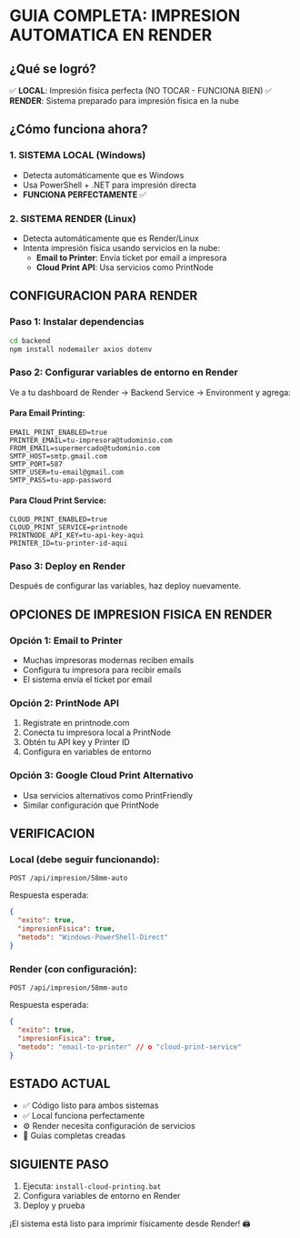 # GUIA COMPLETA: IMPRESION AUTOMATICA EN RENDER

## ¿Qué se logró?

✅ **LOCAL**: Impresión física perfecta (NO TOCAR - FUNCIONA BIEN)
✅ **RENDER**: Sistema preparado para impresión física en la nube

## ¿Cómo funciona ahora?

### 1. SISTEMA LOCAL (Windows)
- Detecta automáticamente que es Windows
- Usa PowerShell + .NET para impresión directa
- **FUNCIONA PERFECTAMENTE** ✅

### 2. SISTEMA RENDER (Linux)
- Detecta automáticamente que es Render/Linux
- Intenta impresión física usando servicios en la nube:
  - **Email to Printer**: Envía ticket por email a impresora
  - **Cloud Print API**: Usa servicios como PrintNode

## CONFIGURACION PARA RENDER

### Paso 1: Instalar dependencias
```bash
cd backend
npm install nodemailer axios dotenv
```

### Paso 2: Configurar variables de entorno en Render

Ve a tu dashboard de Render → Backend Service → Environment y agrega:

#### Para Email Printing:
```
EMAIL_PRINT_ENABLED=true
PRINTER_EMAIL=tu-impresora@tudominio.com
FROM_EMAIL=supermercado@tudominio.com
SMTP_HOST=smtp.gmail.com
SMTP_PORT=587
SMTP_USER=tu-email@gmail.com
SMTP_PASS=tu-app-password
```

#### Para Cloud Print Service:
```
CLOUD_PRINT_ENABLED=true
CLOUD_PRINT_SERVICE=printnode
PRINTNODE_API_KEY=tu-api-key-aqui
PRINTER_ID=tu-printer-id-aqui
```

### Paso 3: Deploy en Render
Después de configurar las variables, haz deploy nuevamente.

## OPCIONES DE IMPRESION FISICA EN RENDER

### Opción 1: Email to Printer
- Muchas impresoras modernas reciben emails
- Configura tu impresora para recibir emails
- El sistema envía el ticket por email

### Opción 2: PrintNode API
1. Registrate en printnode.com
2. Conecta tu impresora local a PrintNode
3. Obtén tu API key y Printer ID
4. Configura en variables de entorno

### Opción 3: Google Cloud Print Alternativo
- Usa servicios alternativos como PrintFriendly
- Similar configuración que PrintNode

## VERIFICACION

### Local (debe seguir funcionando):
```
POST /api/impresion/58mm-auto
```
Respuesta esperada:
```json
{
  "exito": true,
  "impresionFisica": true,
  "metodo": "Windows-PowerShell-Direct"
}
```

### Render (con configuración):
```
POST /api/impresion/58mm-auto
```
Respuesta esperada:
```json
{
  "exito": true,
  "impresionFisica": true,
  "metodo": "email-to-printer" // o "cloud-print-service"
}
```

## ESTADO ACTUAL

- ✅ Código listo para ambos sistemas
- ✅ Local funciona perfectamente
- ⚙️ Render necesita configuración de servicios
- 📝 Guías completas creadas

## SIGUIENTE PASO

1. Ejecuta: `install-cloud-printing.bat`
2. Configura variables de entorno en Render
3. Deploy y prueba

¡El sistema está listo para imprimir físicamente desde Render! 🖨️
